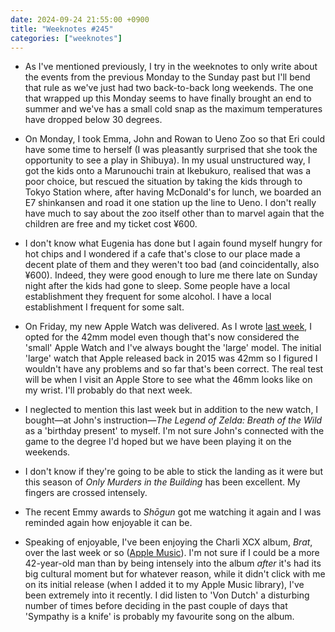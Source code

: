 ```yaml
---
date: 2024-09-24 21:55:00 +0900
title: "Weeknotes #245"
categories: ["weeknotes"]
---
```


- As I've mentioned previously, I try in the weeknotes to only write about the events from the previous Monday to the Sunday past but I'll bend that rule as we've just had two back-to-back long weekends. The one that wrapped up this Monday seems to have finally brought an end to summer and we've has a small cold snap as the maximum temperatures have dropped below 30 degrees.

- On Monday, I took Emma, John and Rowan to Ueno Zoo so that Eri could have some time to herself (I was pleasantly surprised that she took the opportunity to see a play in Shibuya). In my usual unstructured way, I got the kids onto a Marunouchi train at Ikebukuro, realised that was a poor choice, but rescued the situation by taking the kids through to Tokyo Station where, after having McDonald's for lunch, we boarded an E7 shinkansen and road it one station up the line to Ueno. I don't really have much to say about the zoo itself other than to marvel again that the children are free and my ticket cost ¥600.

- I don't know what Eugenia has done but I again found myself hungry for hot chips and I wondered if a cafe that's close to our place made a decent plate of them and they weren't too bad (and coincidentally, also ¥600). Indeed, they were good enough to lure me there late on Sunday night after the kids had gone to sleep. Some people have a local establishment they frequent for some alcohol. I have a local establishment I frequent for some salt.

- On Friday, my new Apple Watch was delivered. As I wrote [last week](https://updates.inqk.net/post/1726558680.html), I opted for the 42mm model even though that's now considered the 'small' Apple Watch and I've always bought the 'large' model. The initial 'large' watch that Apple released back in 2015 was 42mm so I figured I wouldn't have any problems and so far that's been correct. The real test will be when I visit an Apple Store to see what the 46mm looks like on my wrist. I'll probably do that next week.

- I neglected to mention this last week but in addition to the new watch, I bought—at John's instruction—_The Legend of Zelda: Breath of the Wild_ as a 'birthday present' to myself. I'm not sure John's connected with the game to the degree I'd hoped but we have been playing it on the weekends.

- I don't know if they're going to be able to stick the landing as it were but this season of _Only Murders in the Building_ has been excellent. My fingers are crossed intensely.

- The recent Emmy awards to _Shōgun_ got me watching it again and I was reminded again how enjoyable it can be.

- Speaking of enjoyable, I've been enjoying the Charli XCX album, _Brat_, over the last week or so ([Apple Music](https://music.apple.com/us/album/brat/1739079974)). I'm not sure if I could be a more 42-year-old man than by being intensely into the album _after_ it's had its big cultural moment but for whatever reason, while it didn't click with me on its initial release (when I added it to my Apple Music library), I've been extremely into it recently. I did listen to 'Von Dutch' a disturbing number of times before deciding in the past couple of days that 'Sympathy is a knife' is probably my favourite song on the album.
